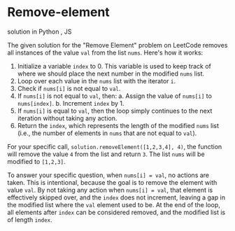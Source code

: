 # Remove-element
solution in Python , JS

The given solution for the "Remove Element" problem on LeetCode removes all instances of the value `val` from the list `nums`.
Here's how it works:

1. Initialize a variable `index` to 0. This variable is used to keep track of where we should place the next number in the modified `nums` list.
2. Loop over each value in the `nums` list with the iterator `i`.
3. Check if `nums[i]` is not equal to `val`.
4. If `nums[i]` is not equal to `val`, then:
   a. Assign the value of `nums[i]` to `nums[index]`.
   b. Increment `index` by 1.
5. If `nums[i]` is equal to `val`, then the loop simply continues to the next iteration without taking any action.
6. Return the `index`, which represents the length of the modified `nums` list (i.e., the number of elements in `nums` that are not equal to `val`).

For your specific call, `solution.removeElement([1,2,3,4], 4)`, the function will remove the value `4` from the list and return `3`. The list `nums` will be modified to `[1,2,3]`.

To answer your specific question, when `nums[i] = val`, no actions are taken. This is intentional, because the goal is to remove the element with value `val`. By not taking any action when `nums[i] = val`, that element is effectively skipped over, and the `index` does not increment, leaving a gap in the modified list where the `val` element used to be. At the end of the loop, all elements after `index` can be considered removed, and the modified list is of length `index`.
